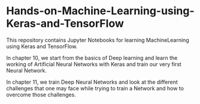 # Hands-on-Machine-Learning-using-Keras-and-TensorFlow

This repository contains Jupyter Notebooks for learning MachineLearning using Keras and TensorFlow.

In chapter 10, we start from the basics of Deep learning and learn the working of Artificial Neural Networks with Keras and train our very first Neural Network.

In chapter 11, we train Deep Neural Networks and look at the different challenges that one may face while trying to train a Network and how to overcome those challenges.

